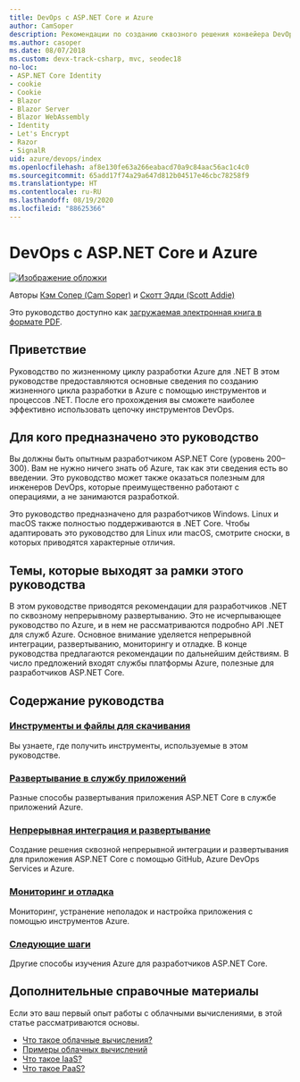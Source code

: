 ```yaml
---
title: DevOps с ASP.NET Core и Azure
author: CamSoper
description: Рекомендации по созданию сквозного решения конвейера DevOps для приложения ASP.NET Core, размещенного в Azure.
ms.author: casoper
ms.date: 08/07/2018
ms.custom: devx-track-csharp, mvc, seodec18
no-loc:
- ASP.NET Core Identity
- cookie
- Cookie
- Blazor
- Blazor Server
- Blazor WebAssembly
- Identity
- Let's Encrypt
- Razor
- SignalR
uid: azure/devops/index
ms.openlocfilehash: af8e130fe63a266eabacd70a9c84aac56ac1c4c0
ms.sourcegitcommit: 65add17f74a29a647d812b04517e46cbc78258f9
ms.translationtype: HT
ms.contentlocale: ru-RU
ms.lasthandoff: 08/19/2020
ms.locfileid: "88625366"
---
```

# <a name="devops-with-aspnet-core-and-azure"></a>DevOps с ASP.NET Core и Azure

[![Изображение обложки](./media/cover-large.png)](https://aka.ms/devopsbook)

Авторы [Кэм Сопер (Cam Soper)](https://twitter.com/camsoper) и [Скотт Эдди (Scott Addie)](https://twitter.com/scottaddie)

Это руководство доступно как [загружаемая электронная книга в формате PDF](https://aka.ms/devopsbook).

## <a name="welcome"></a>Приветствие 

Руководство по жизненному циклу разработки Azure для .NET В этом руководстве предоставляются основные сведения по созданию жизненного цикла разработки в Azure с помощью инструментов и процессов .NET. После его прохождения вы сможете наиболее эффективно использовать цепочку инструментов DevOps.

## <a name="who-this-guide-is-for"></a>Для кого предназначено это руководство

Вы должны быть опытным разработчиком ASP.NET Core (уровень 200–300). Вам не нужно ничего знать об Azure, так как эти сведения есть во введении. Это руководство может также оказаться полезным для инженеров DevOps, которые преимущественно работают с операциями, а не занимаются разработкой.

Это руководство предназначено для разработчиков Windows. Linux и macOS также полностью поддерживаются в .NET Core. Чтобы адаптировать это руководство для Linux или macOS, смотрите сноски, в которых приводятся характерные отличия.

## <a name="what-this-guide-doesnt-cover"></a>Темы, которые выходят за рамки этого руководства

В этом руководстве приводятся рекомендации для разработчиков .NET по сквозному непрерывному развертыванию. Это не исчерпывающее руководство по Azure, и в нем не рассматриваются подробно API .NET для служб Azure. Основное внимание уделяется непрерывной интеграции, развертыванию, мониторингу и отладке. В конце руководства предлагаются рекомендации по дальнейшим действиям. В число предложений входят службы платформы Azure, полезные для разработчиков ASP.NET Core.

## <a name="whats-in-this-guide"></a>Содержание руководства

### <a name="tools-and-downloads"></a>[Инструменты и файлы для скачивания](xref:azure/devops/tools-and-downloads)

Вы узнаете, где получить инструменты, используемые в этом руководстве.

### <a name="deploy-to-app-service"></a>[Развертывание в службу приложений](xref:azure/devops/deploy-to-app-service)

Разные способы развертывания приложения ASP.NET Core в службе приложений Azure.

### <a name="continuous-integration-and-deployment"></a>[Непрерывная интеграция и развертывание](xref:azure/devops/cicd)

Создание решения сквозной непрерывной интеграции и развертывания для приложения ASP.NET Core с помощью GitHub, Azure DevOps Services и Azure.

### <a name="monitor-and-debug"></a>[Мониторинг и отладка](xref:azure/devops/monitor)

Мониторинг, устранение неполадок и настройка приложения с помощью инструментов Azure.

### <a name="next-steps"></a>[Следующие шаги](xref:azure/devops/next-steps)

Другие способы изучения Azure для разработчиков ASP.NET Core.

## <a name="additional-introductory-reading"></a>Дополнительные справочные материалы

Если это ваш первый опыт работы с облачными вычислениями, в этой статье рассматриваются основы.

* [Что такое облачные вычисления?](https://azure.microsoft.com/overview/what-is-cloud-computing/)
* [Примеры облачных вычислений](https://azure.microsoft.com/overview/examples-of-cloud-computing/)
* [Что такое IaaS?](https://azure.microsoft.com/overview/what-is-iaas/)
* [Что такое PaaS?](https://azure.microsoft.com/overview/what-is-paas/)
